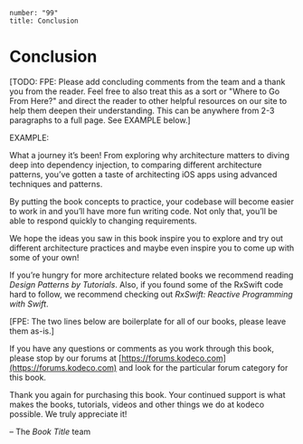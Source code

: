 ```metadata
number: "99"
title: Conclusion
```

# Conclusion

[TODO: FPE: Please add concluding comments from the team and a thank you from the reader. Feel free to also treat this as a sort or "Where to Go From Here?" and direct the reader to other helpful resources on our site to help them deepen their understanding. This can be anywhere from 2-3 paragraphs to a full page. See EXAMPLE below.]

EXAMPLE:

What a journey it’s been! From exploring why architecture matters to diving deep into dependency injection, to comparing different architecture patterns, you’ve gotten a taste of architecting iOS apps using advanced techniques and patterns.

By putting the book concepts to practice, your codebase will become easier to work in and you’ll have more fun writing code. Not only that, you’ll be able to respond quickly to changing requirements.

We hope the ideas you saw in this book inspire you to explore and try out different architecture practices and maybe even inspire you to come up with some of your own!

If you’re hungry for more architecture related books we recommend reading _Design Patterns by Tutorials_. Also, if you found some of the RxSwift code hard to follow, we recommend checking out _RxSwift: Reactive Programming with Swift_.

[FPE: The two lines below are boilerplate for all of our books, please leave them as-is.]

If you have any questions or comments as you work through this book, please stop by our forums at [https://forums.kodeco.com](https://forums.kodeco.com) and look for the particular forum category for this book.

Thank you again for purchasing this book. Your continued support is what makes the books, tutorials, videos and other things we do at kodeco possible. We truly appreciate it!

– The _Book Title_ team
